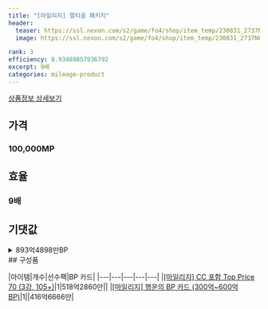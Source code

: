```yaml
---
title: "[마일리지] 멀티골 패키지"
header:
  teaser: https://ssl.nexon.com/s2/game/fo4/shop/item_temp/230831_2737NE39PA12/31096.png
  image: https://ssl.nexon.com/s2/game/fo4/shop/item_temp/230831_2737NE39PA12/31096.png

rank: 3
efficiency: 8.93489857936792
excerpt: 9배
categories: mileage-product
---
```

[상품정보 상세보기](https://shop.fifaonline4.nexon.com/Shop/View?strPid=31096)


## 가격
### 100,000MP
## 효율
### 9배
## 기댓값
<details>
<summary>893억4898만BP</summary>
<div markdown="1">
- 선수팩 518억2860만BP
  - 수수료 쿠폰 40% 적용 시 497억5546만BP
  - 수수료 쿠폰 30% 적용 시 476억8231만BP
  - 수수료 쿠폰 20% 적용 시 456억917만BP
- BP 카드 416억6666만BP

</div>
</details>
## 구성품

|아이템|개수|선수팩|BP 카드|
|---|---|---|---|---|
|[[마일리지] CC 포함 Top Price 70 (3강, 105+)](/player/7209)|1|518억2860만||
|[[마일리지] 행운의 BP 카드 (300억~600억 BP)](/bp/7225)|1||416억6666만|
